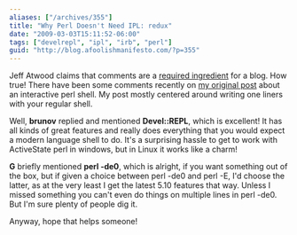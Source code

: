 ```yaml
---
aliases: ["/archives/355"]
title: "Why Perl Doesn't Need IPL: redux"
date: "2009-03-03T15:11:52-06:00"
tags: ["develrepl", "ipl", "irb", "perl"]
guid: "http://blog.afoolishmanifesto.com/?p=355"
---
```

Jeff Atwood claims that comments are a [required
ingredient](http://www.codinghorror.com/blog/archives/000538.html) for a blog.
How true! There have been some comments recently on [my original
post](/archives/68) about an interactive perl shell. My post mostly centered
around writing one liners with your regular shell.

Well, **brunov** replied and mentioned **Devel::REPL**, which is excellent! It
has all kinds of great features and really does everything that you would expect
a modern language shell to do. It's a surprising hassle to get to work with
ActiveState perl in windows, but in Linux it works like a charm!

**G** briefly mentioned **perl -de0**, which is alright, if you want something
out of the box, but if given a choice between perl -de0 and perl -E, I'd choose
the latter, as at the very least I get the latest 5.10 features that way. Unless
I missed something you can't even do things on multiple lines in perl -de0. But
I'm sure plenty of people dig it.

Anyway, hope that helps someone!
